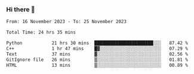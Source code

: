### Hi there 👋

<!--
**floyiac/floyiac** is a ✨ _special_ ✨ repository because its `README.md` (this file) appears on your GitHub profile.

Here are some ideas to get you started:

- 🔭 I’m currently working on ...
- 🌱 I’m currently learning ...
- 👯 I’m looking to collaborate on ...
- 🤔 I’m looking for help with ...
- 💬 Ask me about ...
- 📫 How to reach me: ...
- 😄 Pronouns: ...
- ⚡ Fun fact: ...
-->

<!--START_SECTION:waka-->

```txt
From: 16 November 2023 - To: 25 November 2023

Total Time: 24 hrs 35 mins

Python           21 hrs 30 mins  ██████████████████████░░░   87.42 %
C++              1 hr 47 mins    █▓░░░░░░░░░░░░░░░░░░░░░░░   07.29 %
Text             37 mins         ▓░░░░░░░░░░░░░░░░░░░░░░░░   02.56 %
GitIgnore file   26 mins         ▒░░░░░░░░░░░░░░░░░░░░░░░░   01.81 %
HTML             13 mins         ▒░░░░░░░░░░░░░░░░░░░░░░░░   00.89 %
```

<!--END_SECTION:waka-->
